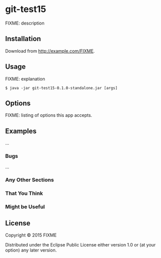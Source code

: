 # git-test15

FIXME: description

## Installation

Download from http://example.com/FIXME.

## Usage

FIXME: explanation

    $ java -jar git-test15-0.1.0-standalone.jar [args]

## Options

FIXME: listing of options this app accepts.

## Examples

...

### Bugs

...

### Any Other Sections
### That You Think
### Might be Useful

## License

Copyright © 2015 FIXME

Distributed under the Eclipse Public License either version 1.0 or (at
your option) any later version.
